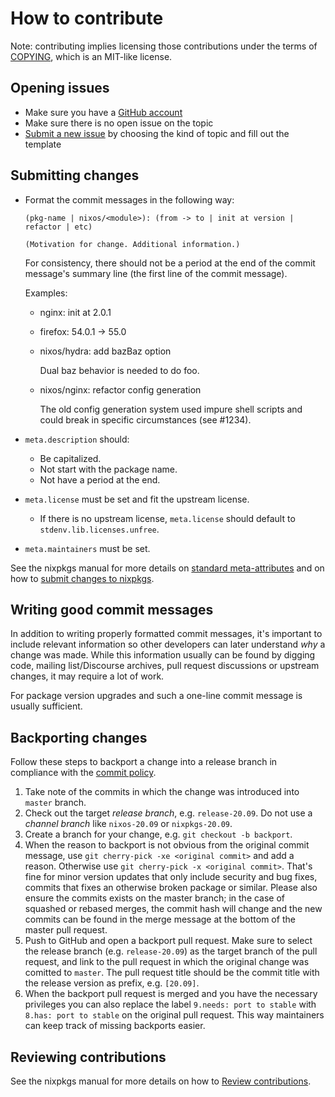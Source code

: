 # How to contribute

Note: contributing implies licensing those contributions
under the terms of [COPYING](../COPYING), which is an MIT-like license.

## Opening issues

* Make sure you have a [GitHub account](https://github.com/signup/free)
* Make sure there is no open issue on the topic
* [Submit a new issue](https://github.com/NixOS/nixpkgs/issues/new/choose) by choosing the kind of topic and fill out the template

## Submitting changes

* Format the commit messages in the following way:

  ```
  (pkg-name | nixos/<module>): (from -> to | init at version | refactor | etc)

  (Motivation for change. Additional information.)
  ```

  For consistency, there should not be a period at the end of the commit message's summary line (the first line of the commit message).

  Examples:

  * nginx: init at 2.0.1
  * firefox: 54.0.1 -> 55.0
  * nixos/hydra: add bazBaz option

    Dual baz behavior is needed to do foo.
  * nixos/nginx: refactor config generation

    The old config generation system used impure shell scripts and could break in specific circumstances (see #1234).

* `meta.description` should:
  * Be capitalized.
  * Not start with the package name.
  * Not have a period at the end.
* `meta.license` must be set and fit the upstream license.
  * If there is no upstream license, `meta.license` should default to `stdenv.lib.licenses.unfree`.
* `meta.maintainers` must be set.

See the nixpkgs manual for more details on [standard meta-attributes](https://nixos.org/nixpkgs/manual/#sec-standard-meta-attributes) and on how to [submit changes to nixpkgs](https://nixos.org/nixpkgs/manual/#chap-submitting-changes).

## Writing good commit messages

In addition to writing properly formatted commit messages, it's important to include relevant information so other developers can later understand *why* a change was made. While this information usually can be found by digging code, mailing list/Discourse archives, pull request discussions or upstream changes, it may require a lot of work.

For package version upgrades and such a one-line commit message is usually sufficient.

## Backporting changes

Follow these steps to backport a change into a release branch in compliance with the [commit policy](https://nixos.org/nixpkgs/manual/#submitting-changes-stable-release-branches).

1. Take note of the commits in which the change was introduced into `master` branch.
2. Check out the target _release branch_, e.g. `release-20.09`. Do not use a _channel branch_ like `nixos-20.09` or `nixpkgs-20.09`.
3. Create a branch for your change, e.g. `git checkout -b backport`.
4. When the reason to backport is not obvious from the original commit message, use `git cherry-pick -xe <original commit>` and add a reason. Otherwise use `git cherry-pick -x <original commit>`. That's fine for minor version updates that only include security and bug fixes, commits that fixes an otherwise broken package or similar. Please also ensure the commits exists on the master branch; in the case of squashed or rebased merges, the commit hash will change and the new commits can be found in the merge message at the bottom of the master pull request.
5. Push to GitHub and open a backport pull request. Make sure to select the release branch (e.g. `release-20.09`) as the target branch of the pull request, and link to the pull request in which the original change was comitted to `master`. The pull request title should be the commit title with the release version as prefix, e.g. `[20.09]`.
6. When the backport pull request is merged and you have the necessary privileges you can also replace the label `9.needs: port to stable` with `8.has: port to stable` on the original pull request. This way maintainers can keep track of missing backports easier.

## Reviewing contributions

See the nixpkgs manual for more details on how to [Review contributions](https://nixos.org/nixpkgs/manual/#chap-reviewing-contributions).
